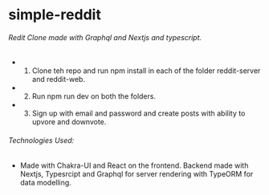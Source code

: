 # simple-reddit
###### Redit Clone made with Graphql and Nextjs and typescript.
- 1. Clone teh repo and run npm install in each of the folder reddit-server and reddit-web.
- 2. Run npm run dev on both the folders.
- 3. Sign up with email and password and create posts with ability to upvore and downvote.

###### Technologies Used:
- Made with Chakra-UI and React on the frontend. Backend made with Nextjs, Typesrcipt and Graphql for server rendering with TypeORM for data modelling.
